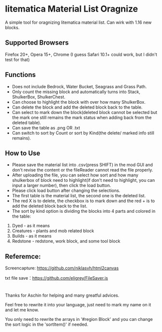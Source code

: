 # litematica Material List Oragnize
A simple tool for oragnizing litematica material list. Can wirk with 1.16 new blocks.

Supported Browsers
--
Firefox 20+, Opera 15+, Chrome (I guess Safari 10.1+ could work, but I didn't test for that)

Functions
--
- Does not include Bedrock, Water Bucket, Seagrass and Grass Path.
- Only count the missing block and automatically turns into Stack, ShulkerBox, ShulkerChest.
- Can choose to highlight the block with over how many ShulkerBox.
- Can delete the block and add the deleted block back to the table.
- Can select to mark down the block(deleted block cannot be selected but the mark one still remains the mark status when adding back from the deleted table).
- Can save the table as .png OR .txt
- Can switch to sort by Count or sort by Kind(the delete/ marked info still remains).

How to Use
--
- Please save the material list into .csv(press SHIFT) in the mod GUI and don't revise the content or the fileReader cannot read the file properly.
- After uploading the file, you can select how sort and how many shulkerbox of block need to highlight(if don't need to highlight, you can input a larger number), then click the load button.
- Please click load button after changing the selections.
- The first table is the material list, the second one is the deleted list.
- The red X is to delete, the checkbox is to mark down and the red + is to add the deleted block back to the list.
- The sort by kind option is dividing the blocks into 4 parts and colored in the table:
1. Dyed - as it means
2. Creatures - plants and mob related block
3. Builds - as it means
4. Redstone - redstone, work block, and some tool block

Referemce:
--
Screencapture: https://github.com/niklasvh/html2canvas

txt file save：https://github.com/eligrey/FileSaver.js

# 
Thanks for Aschin for helping and many greatful advices.

Feel free to rewrite it into your language, just need to mark my name on it and let me know.

You only need to rewrite the arrays in '#region Block' and you can change the sort logic in the 'sortItem()' if needed.
